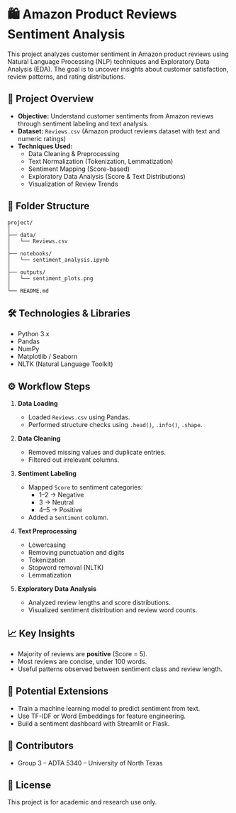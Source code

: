 
# 🛍️ Amazon Product Reviews Sentiment Analysis

This project analyzes customer sentiment in Amazon product reviews using Natural Language Processing (NLP) techniques and Exploratory Data Analysis (EDA). The goal is to uncover insights about customer satisfaction, review patterns, and rating distributions.

## 📌 Project Overview

- **Objective:** Understand customer sentiments from Amazon reviews through sentiment labeling and text analysis.
- **Dataset:** `Reviews.csv` (Amazon product reviews dataset with text and numeric ratings)
- **Techniques Used:**
  - Data Cleaning & Preprocessing
  - Text Normalization (Tokenization, Lemmatization)
  - Sentiment Mapping (Score-based)
  - Exploratory Data Analysis (Score & Text Distributions)
  - Visualization of Review Trends

## 📂 Folder Structure

```
project/
│
├── data/
│   └── Reviews.csv
│
├── notebooks/
│   └── sentiment_analysis.ipynb
│
├── outputs/
│   └── sentiment_plots.png
│
└── README.md
```

## 🛠️ Technologies & Libraries

- Python 3.x
- Pandas
- NumPy
- Matplotlib / Seaborn
- NLTK (Natural Language Toolkit)

## ⚙️ Workflow Steps

1. **Data Loading**
   - Loaded `Reviews.csv` using Pandas.
   - Performed structure checks using `.head()`, `.info()`, `.shape`.

2. **Data Cleaning**
   - Removed missing values and duplicate entries.
   - Filtered out irrelevant columns.

3. **Sentiment Labeling**
   - Mapped `Score` to sentiment categories:
     - 1–2 → Negative
     - 3 → Neutral
     - 4–5 → Positive
   - Added a `Sentiment` column.

4. **Text Preprocessing**
   - Lowercasing
   - Removing punctuation and digits
   - Tokenization
   - Stopword removal (NLTK)
   - Lemmatization

5. **Exploratory Data Analysis**
   - Analyzed review lengths and score distributions.
   - Visualized sentiment distribution and review word counts.

## 📈 Key Insights

- Majority of reviews are **positive** (Score = 5).
- Most reviews are concise, under 100 words.
- Useful patterns observed between sentiment class and review length.

## 🧠 Potential Extensions

- Train a machine learning model to predict sentiment from text.
- Use TF-IDF or Word Embeddings for feature engineering.
- Build a sentiment dashboard with Streamlit or Flask.

## 📌 Contributors

- Group 3 – ADTA 5340 – University of North Texas

## 📝 License

This project is for academic and research use only.
